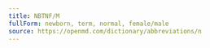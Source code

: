 ```yaml
---
title: NBTNF/M
fullForm: newborn, term, normal, female/male
source: https://openmd.com/dictionary/abbreviations/n
---
```

